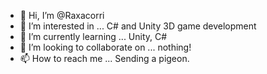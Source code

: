 - 👋 Hi, I’m @Raxacorri
- 👀 I’m interested in ... C# and Unity 3D game development
- 🌱 I’m currently learning ... Unity, C#
- 💞️ I’m looking to collaborate on ... nothing!
- 📫 How to reach me ... Sending a pigeon.

<!---
Raxacorri/Raxacorri is a ✨ special ✨ repository because its `README.md` (this file) appears on your GitHub profile.
You can click the Preview link to take a look at your changes.
--->
